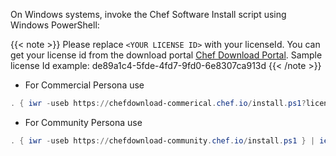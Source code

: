 On Windows systems, invoke the Chef Software Install script using
Windows PowerShell:

{{< note >}}
Please replace `<YOUR LICENSE ID>` with your licenseId. You can get your license id from the
download portal [Chef Download Portal](https://chef.io/downloads).
Sample license Id example: de89a1c4-5fde-4fd7-9fd0-6e8307ca913d
{{< /note >}}

- For Commercial Persona use

```powershell
. { iwr -useb https://chefdownload-commerical.chef.io/install.ps1?license_id=<YOUR LICENSE ID> } | iex; install
```

- For Community Persona use

```powershell
. { iwr -useb https://chefdownload-community.chef.io/install.ps1 } | iex; install
```
